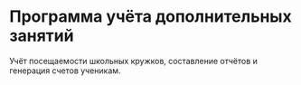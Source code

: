 # Программа учёта дополнительных занятий

Учёт посещаемости школьных кружков, составление отчётов и генерация счетов ученикам.
